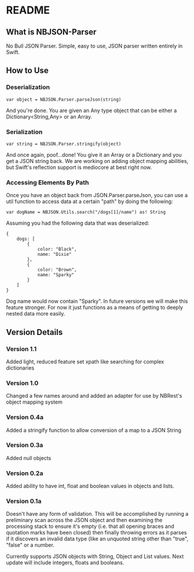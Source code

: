 # README

## What is NBJSON-Parser

No Bull JSON Parser.  Simple, easy to use, JSON parser written entirely in Swift.

## How to Use

### Deserialization
    
    var object = NBJSON.Parser.parseJson(string)

And you're done.  You are given an Any type object that can be either a Dictionary<String,Any> or an Array<Any>.

### Serialization

    var string = NBJSON.Parser.stringify(object)
    
And once again, poof...done!  You give it an Array or a Dictionary and you get a JSON string back.  We are working on adding object mapping abilities, but Swift's reflection support is mediocore at best right now.

### Accessing Elements By Path

Once you have an object back from JSON.Parser.parseJson, you can use a util function to access data at a certain "path" by doing the following:

    var dogName = NBJSON.Utils.search("/dogs[1]/name") as! String
    
Assuming you had the following data that was deserialized:

    {
        dogs: [
            {
                color: "Black",
                name: "Dixie"
            },
            {
                color: "Brown",
                name: "Sparky"
            }
        ]
    }
    
Dog name would now contain "Sparky".  In future versions we will make this feature stronger.  For now it just functions as a means of getting to deeply nested data more easily.

## Version Details

### Version 1.1

Added light, reduced feature set xpath like searching for complex dictionaries

### Version 1.0

Changed a few names around and added an adapter for use by NBRest's object mapping system

### Version 0.4a

Added a stringify function to allow conversion of a map to a JSON String

### Version 0.3a

Added null objects

### Version 0.2a

Added ability to have int, float and boolean values in objects and lists.

### Version 0.1a

Doesn't have any form of validation.  This will be accomplished by running a preliminary scan across the JSON object and then examining the processing stack to ensure it's empty (i.e. that all opening braces and quotation marks have been closed) then finally throwing errors as it parses if it discovers an invalid data type (like an unquoted string other than "true", "false" or a number.

Currently supports JSON objects with String, Object and List values.  Next update will include integers, floats and booleans.
